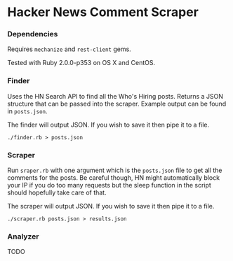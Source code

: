 # Hacker News Comment Scraper

### Dependencies

Requires `mechanize` and `rest-client` gems.

Tested with Ruby 2.0.0-p353 on OS X and CentOS.

### Finder

Uses the HN Search API to find all the Who's Hiring posts. Returns a JSON 
structure that can be passed into the scraper. Example output can be found in
`posts.json`.

The finder will output JSON. If you wish to save it then pipe it to a file.

`./finder.rb > posts.json`

### Scraper

Run `sraper.rb` with one argument which is the `posts.json` file to get all the
comments for the posts. Be careful though, HN might automatically block your IP
if you do too many requests but the sleep function in the script should
hopefully take care of that.

The scraper will output JSON. If you wish to save it then pipe it to a file.

`./scraper.rb posts.json > results.json`

### Analyzer

TODO